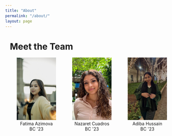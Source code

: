 ```yaml
---
title: "About"
permalink: "/about/"
layout: page
---
```

<html lang="en">
<title>About | Blog Title</title>
<meta charset="utf-8">
<meta name="viewport" content="width=device-width, initial-scale=1.0">
<meta name="author" content="Blog Author">
<meta name="generator" content="Jekyll v4.2.2">
<link rel="canonical" href="http://localhost:4000/about/">
<link rel="stylesheet" href="https://cdn.jsdelivr.net/npm/bootstrap@4.3.1/dist/css/bootstrap.min.css" integrity="sha384-ggOyR0iXCbMQv3Xipma34MD+dH/1fQ784/j6cY/iJTQUOhcWr7x9JvoRxT2MZw1T" crossorigin="anonymous">

<link rel="stylesheet" href="/assets/css/frame.css">
<link rel="stylesheet" href="https://stackpath.bootstrapcdn.com/font-awesome/4.7.0/css/font-awesome.min.css" integrity="sha384-wvfXpqpZZVQGK6TAh5PVlGOfQNHSoD2xbE+QkPxCAFlNEevoEH3Sl0sibVcOQVnN" crossorigin="anonymous">
<style>
  .container {
    width: 100%;
    padding-right: 15px;
    padding-left: 15px;
    margin-right: auto;
    margin-left: auto;
  }
  .row {
      display: -ms-flexbox;
      display: flex;
      margin-right: -15px;
      margin-left: -15px;
  }
  .col-sm{
      position: relative;
      width: 100%;
      padding-right: 15px;
      padding-left: 15px;
  }
  .list-inline {
      padding-left: 0;
      list-style: none;
      display: inline-block;
      margin: 0 10px;
  }
  .row img{
      width: 200px; /* You can set the dimensions to whatever you want */
      height: 200px;
      object-fit: cover;
  }
  .center{
      margin-left: 15%;
      text-align: center;
  }
</style>
<div class="container">

  <h1>Meet the Team</h1>
  
  <div class="row">
    <div class="col-sm">
      <div class="center">
        <img src="/static/img/fatima.JPG" alt="">
        <div>
          Fatima Azimova <br>
          BC '23
        </div>
        <ul class="list-inline social-buttons">
          <li><a href="mailto:fa2539@barnard.edu"><i class="fa fa-envelope"></i></a></li>
          <li><a href="https://www.linkedin.com/in/fatima-azimova-7091371aa/"  target="_blank"><i class="fa fa-linkedin"></i></a></li>
          <li><a href="https://github.com/azimovaaaa"  target="_blank"><i class="fa fa-github"></i></a></li>
        </ul>
      </div>
    </div>
    <div class="col-sm">
      <div class="center">
        <img src="/static/img/nazerat.jpeg" alt="">
        <div>
          Nazaret Cuadros <br>
          BC '23
        </div>
        <ul class="list-inline social-buttons">
          <li><a href="mailto:nc2836@barnard.edu"><i class="fa fa-envelope"></i></a></li>
          <li><a href="https://www.linkedin.com/in/nazaretc/"  target="_blank"><i class="fa fa-linkedin"></i></a></li>
          <li><a href="https://github.com/nazaret0"  target="_blank"><i class="fa fa-github"></i></a></li>
        </ul>
      </div>
    </div>
    <div class="col-sm">
      <div class="center">
        <img src="/static/img/adiba.jpeg" alt="">
        <div>
          Adiba Hussain <br>
          BC '23
        </div>
        <ul class="list-inline social-buttons">
          <li><a href="mailto:ah3687@barnard.edu"><i class="fa fa-envelope"></i></a></li>
          <li><a href="https://www.linkedin.com/in/adibahussain/"  target="_blank"><i class="fa fa-linkedin"></i></a></li>
          <li><a href="https://github.com/adibahussain19"  target="_blank"><i class="fa fa-github"></i></a></li>
        </ul>
      </div>
    </div>
  </div>
</div>